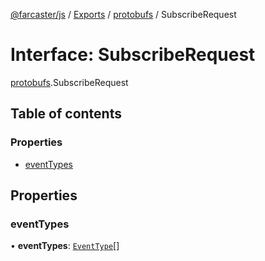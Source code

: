 [@farcaster/js](../README.md) / [Exports](../modules.md) / [protobufs](../modules/protobufs.md) / SubscribeRequest

# Interface: SubscribeRequest

[protobufs](../modules/protobufs.md).SubscribeRequest

## Table of contents

### Properties

- [eventTypes](protobufs.SubscribeRequest.md#eventtypes)

## Properties

### eventTypes

• **eventTypes**: [`EventType`](../enums/protobufs.EventType.md)[]
